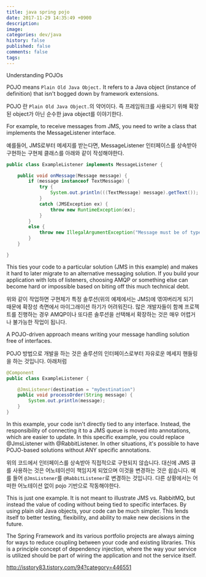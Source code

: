 ```yaml
---
title: java spring pojo
date: 2017-11-29 14:35:49 +0900
description: 
image: 
categories: dev/java
history: false
published: false
comments: false
tags:
---
```


Understanding POJOs

POJO means `Plain Old Java Object.` It refers to a Java object (instance of definition) that isn't bogged down by framework extensions.

POJO 란 `Plain Old Java Object.`의 약어이다. 즉 프레임워크를 사용되기 위해 확장된 object가 아닌 순수한 java object를 이야기한다.

For example, to receive messages from JMS, you need to write a class that implements the MessageListener interface.

예를들어, JMS로부터 메세지를 받는다면, MessageListener 인터페이스를 상속받아 구현하는 구현체 클래스를 아래와 같이 작성해야한다.

```java
public class ExampleListener implements MessageListener {

    public void onMessage(Message message) {
        if (message instanceof TextMessage) {
            try {
                System.out.println(((TextMessage) message).getText());
            }
            catch (JMSException ex) {
                throw new RuntimeException(ex);
            }
        }
        else {
            throw new IllegalArgumentException("Message must be of type TextMessage");
        }
    }

}
```

This ties your code to a particular solution (JMS in this example) and makes it hard to later migrate to an alternative messaging solution. If you build your application with lots of listeners, choosing AMQP or something else can become hard or impossible based on biting off this much technical debt.

위와 같이 작업하면 구현체가 특정 솔루션(위의 예제에서는 JMS)에 엮여버리게 되기 때문에 확장성 측면에서 마이그래이션 하기가 어려워진다. 많은 개발자들이 함께 프로젝트를 진행하는 경우 AMQP이나 또다른 솔루션을 선택해서 확장하는 것은 매우 어렵거나 불가능한 작업이 됩니다.

A POJO-driven approach means writing your message handling solution free of interfaces.

POJO 방법으로 개발을 하는 것은 솔루션의 인터페이스로부터 자유로운 메세지 핸들링을 하는 것입니다. 아래처럼

```java
@Component
public class ExampleListener {

    @JmsListener(destination = "myDestination")
    public void processOrder(String message) {
    	System.out.println(message);
    }
}
```

In this example, your code isn't directly tied to any interface. Instead, the responsibility of connecting it to a JMS queue is moved into annotations, which are easier to update. In this specific example, you could replace @JmsListener with @RabbitListener. In other situations, it's possible to have POJO-based solutions without ANY specific annotations.

위의 코드에서 인터페이스를 상속받아 직접적으로 구현되지 않습니다. 대신에 JMS 큐를 사용하는 것은 어노테이션이 책임지게 되었으며 이것을 변경하는 것은 쉽습니다. 예를 들어 `@JmsListener`를 `@RabbitListener`로 변경하는 것입니다. 다른 상황에서는 어떠한 어노테이션 없이 pojo 기반으로 작동해야한다.

This is just one example. It is not meant to illustrate JMS vs. RabbitMQ, but instead the value of coding without being tied to specific interfaces. By using plain old Java objects, your code can be much simpler. This lends itself to better testing, flexibility, and ability to make new decisions in the future.

The Spring Framework and its various portfolio projects are always aiming for ways to reduce coupling between your code and existing libraries. This is a principle concept of dependency injection, where the way your service is utilized should be part of wiring the application and not the service itself.




http://isstory83.tistory.com/94?category=446551
